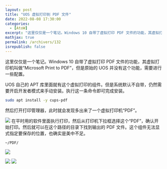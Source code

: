 ```yaml
---
layout: post
title: "UOS 虚拟打印到 PDF 文件"
date: 2022-08-08 17:30:00
categories: 
  - [AtoW]
excerpt: "这里仅仅是一个笔记。Windows 10 自带了虚拟打印 PDF 文件的功能，其虚拟打印机叫做“Microsoft Print to PDF”，但是原始的 UOS 并没有这个功能，需要进行一些配置。"
mathjax: true
permalink: /archivers/132
isrepublish: false
---
```


这里仅仅是一个笔记。Windows 10 自带了虚拟打印 PDF 文件的功能，其虚拟打印机叫做“Microsoft Print to PDF”，但是原始的 UOS 并没有这个功能，需要进行一些配置。

UOS 自己的 APT 库里面就有这个虚拟打印的组件。但是系统默认不自带，仍然需要开启开发者模式来手动安装。执行这一条命令即可完成安装。

```bash
sudo apt install -y cups-pdf
```

然后打开打印管理器，此时就会发现多出来了一个虚拟打印机“PDF”。

![](https://images.weserv.nl/?url=CSDN开始封盗链了https://img-blog.csdnimg.cn/fe73bea534c94dea9b7d8931719cdb82.png)
在平时用的软件里面执行打印，然后从打印机下拉框选择这个“PDF”，确认开始打印。然后就可以在这个路径的目录下找到输出的 PDF 文件。这个组件无法显式指定要保存的位置，也确实是美中不足。

```bash
~/PDF/
```

![](https://images.weserv.nl/?url=CSDN开始封盗链了https://img-blog.csdnimg.cn/6fb1c2f8637149d2b464fd325324ebb9.png)


![](https://images.weserv.nl/?url=CSDN开始封盗链了https://img-blog.csdnimg.cn/45884a71c038415a8c9ff1b6cf3c3886.png)
![](https://images.weserv.nl/?url=CSDN开始封盗链了https://img-blog.csdnimg.cn/6787339b131b48648f7fe37d0e93f1c1.png)
